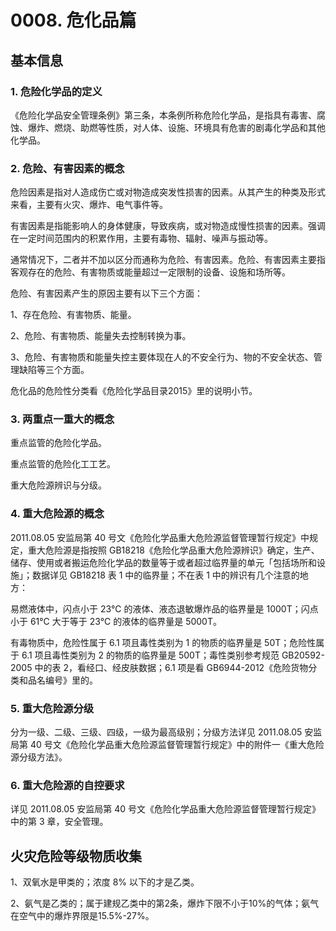 # 0008. 危化品篇

## 基本信息

### 1. 危险化学品的定义
《危险化学品安全管理条例》第三条，本条例所称危险化学品，是指具有毒害、腐蚀、爆炸、燃烧、助燃等性质，对人体、设施、环境具有危害的剧毒化学品和其他化学品。

### 2. 危险、有害因素的概念
危险因素是指对人造成伤亡或对物造成突发性损害的因素。从其产生的种类及形式来看，主要有火灾、爆炸、电气事件等。

有害因素是指能影响人的身体健康，导致疾病，或对物造成慢性损害的因素。强调在一定时间范围内的积累作用，主要有毒物、辐射、噪声与振动等。

通常情况下，二者并不加以区分而通称为危险、有害因素。危险、有害因素主要指客观存在的危险、有害物质或能量超过一定限制的设备、设施和场所等。

危险、有害因素产生的原因主要有以下三个方面：

1、存在危险、有害物质、能量。

2、危险、有害物质、能量失去控制转换为事。

3、危险、有害物质和能量失控主要体现在人的不安全行为、物的不安全状态、管理缺陷等三个方面。

危化品的危险性分类看《危险化学品目录2015》里的说明小节。

### 3. 两重点一重大的概念
重点监管的危险化学品。

重点监管的危险化工工艺。

重大危险源辨识与分级。

### 4. 重大危险源的概念
2011.08.05 安监局第 40 号文《危险化学品重大危险源监督管理暂行规定》中规定，重大危险源是指按照 GB18218《危险化学品重大危险源辨识》确定，生产、储存、使用或者搬运危险化学品的数量等于或者超过临界量的单元「包括场所和设施」；数据详见 GB18218 表 1 中的临界量；不在表 1 中的辨识有几个注意的地方：

易燃液体中，闪点小于 23℃ 的液体、液态退敏爆炸品的临界量是 1000T；闪点小于 61℃ 大于等于 23℃ 的液体的临界量是 5000T。

有毒物质中，危险性属于 6.1 项且毒性类别为 1 的物质的临界量是 50T；危险性属于 6.1 项且毒性类别为 2 的物质的临界量是 500T；毒性类别参考规范 GB20592-2005 中的表 2，看经口、经皮肤数据；6.1 项是看 GB6944-2012《危险货物分类和品名编号》里的。

### 5. 重大危险源分级
分为一级、二级、三级、四级，一级为最高级别；分级方法详见 2011.08.05 安监局第 40 号文《危险化学品重大危险源监督管理暂行规定》中的附件一《重大危险源分级方法》。

### 6. 重大危险源的自控要求
详见 2011.08.05 安监局第 40 号文《危险化学品重大危险源监督管理暂行规定》中的第 3 章，安全管理。











## 火灾危险等级物质收集
1、双氧水是甲类的；浓度 8% 以下的才是乙类。

2、氨气是乙类的；属于建规乙类中的第2条，爆炸下限不小于10%的气体；氨气在空气中的爆炸界限是15.5%-27%。
